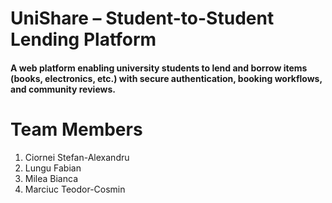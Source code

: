 # UniShare – Student-to-Student Lending Platform
#### A web platform enabling university students to lend and borrow items (books, electronics, etc.) with secure authentication, booking workflows, and community reviews.

# Team Members
1. Ciornei Stefan-Alexandru
2. Lungu Fabian
3. Milea Bianca
4. Marciuc Teodor-Cosmin

